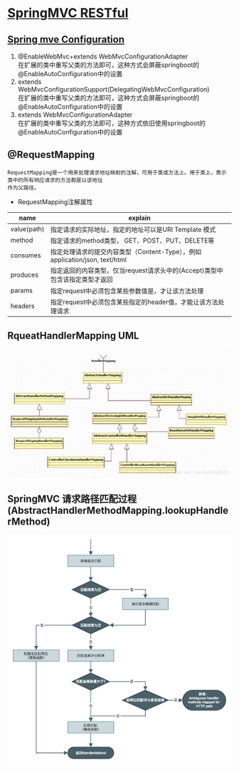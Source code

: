 # [SpringMVC RESTful](https://tech.imdada.cn/2015/12/23/springmvc-restful-optimize/)

## [Spring mve Configuration](https://docs.spring.io/spring/docs/current/javadoc-api/org/springframework/web/servlet/config/annotation/EnableWebMvc.html)
  1. @EnableWebMvc+extends WebMvcConfigurationAdapter<br/>
    在扩展的类中重写父类的方法即可，这种方式会屏蔽springboot的@EnableAutoConfiguration中的设置
  2. extends WebMvcConfigurationSupport(DelegatingWebMvcConfiguration)<br/>
    在扩展的类中重写父类的方法即可，这种方式会屏蔽springboot的@EnableAutoConfiguration中的设置
  3. extends WebMvcConfigurationAdapter<br/>
    在扩展的类中重写父类的方法即可，这种方式依旧使用springboot的@EnableAutoConfiguration中的设置

## @RequestMapping
    RequestMapping是一个用来处理请求地址映射的注解，可用于类或方法上。用于类上，表示类中的所有响应请求的方法都是以该地址
    作为父路径。
  - RequestMapping注解属性
  
  |   name   |   explain   |
  |------|------|
  |   value(path)   |   指定请求的实际地址，指定的地址可以是URI Template 模式   |
  |   method   |   指定请求的method类型， GET、POST、PUT、DELETE等   |
  |   consumes   |   指定处理请求的提交内容类型（Content-Type），例如application/json, text/html   |
  |   produces   |    指定返回的内容类型，仅当request请求头中的(Accept)类型中包含该指定类型才返回   |
  |   params   |    指定request中必须包含某些参数值是，才让该方法处理  |
  |   headers   |   指定request中必须包含某些指定的header值，才能让该方法处理请求   |

## RqueatHandlerMapping UML
![](../../resources/20170304125505000.jpg)

## SpringMVC 请求路径匹配过程(AbstractHandlerMethodMapping.lookupHandlerMethod)
![](../../resources/AbstractHandlerMethodMapping.png)






